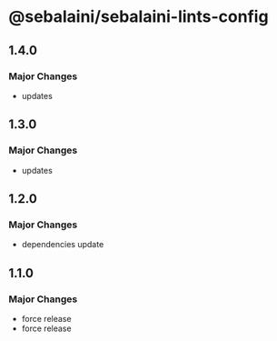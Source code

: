 # @sebalaini/sebalaini-lints-config

## 1.4.0

### Major Changes

- updates

## 1.3.0

### Major Changes

- updates

## 1.2.0

### Major Changes

- dependencies update

## 1.1.0

### Major Changes

- force release
- force release
